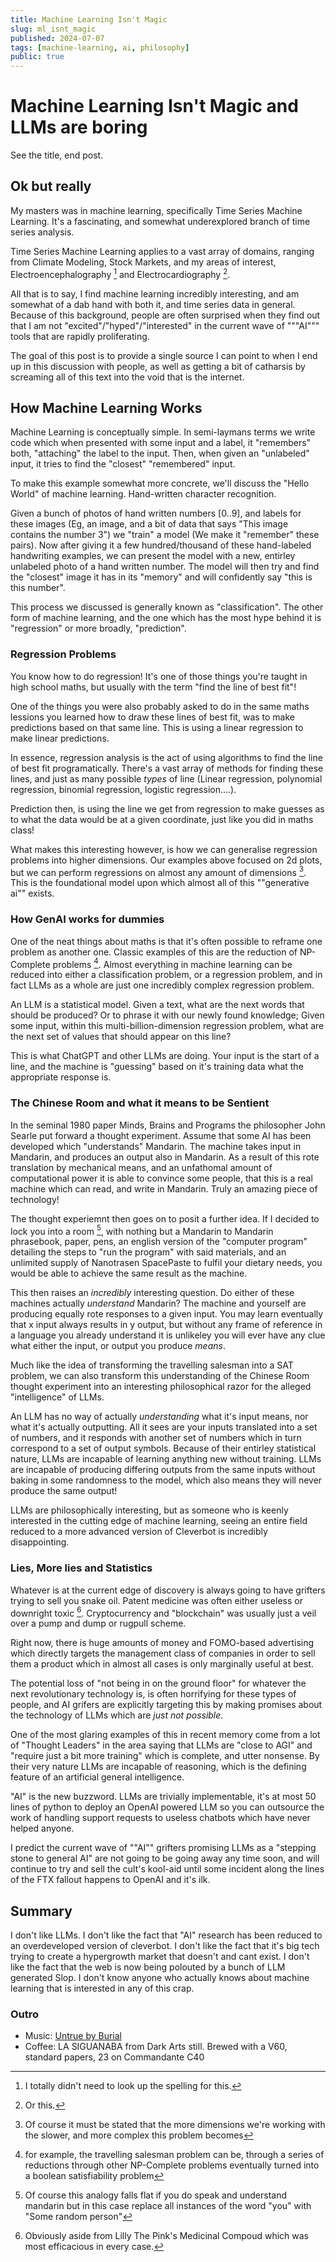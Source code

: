 ```yaml
---
title: Machine Learning Isn't Magic
slug: ml_isnt_magic
published: 2024-07-07
tags: [machine-learning, ai, philosophy]
public: true
---
```


# Machine Learning Isn't Magic and LLMs are boring

See the title, end post.

## Ok but really

My masters was in machine learning, specifically Time Series
Machine Learning. It's a fascinating, and somewhat underexplored branch of
time series analysis.

Time Series Machine Learning applies to a vast array of
domains, ranging from Climate Modeling, Stock Markets, and my areas of interest,
Electroencephalography [^eeg-spelling] and Electrocardiography [^ecg-spelling].

[^eeg-spelling]: I totally didn't need to look up the spelling for this.
[^ecg-spelling]: Or this.

All that is to say, I find machine learning incredibly interesting, and am
somewhat of a dab hand with both it, and time series data in
general. Because of this background, people are often surprised when they find
out that I am not "excited"/"hyped"/"interested" in the current wave of """AI"""
tools that are rapidly proliferating.

The goal of this post is to provide a single source I can point to when I end up
in this discussion with people, as well as getting a bit of catharsis by
screaming all of this text into the void that is the internet.

## How Machine Learning Works

Machine Learning is conceptually simple. In semi-laymans terms we write code which
when presented with some input and a label, it "remembers" both, "attaching"
the label to the input. Then, when given an "unlabeled" input, it tries to find
the "closest" "remembered" input.

To make this example somewhat more concrete, we'll discuss the "Hello World" of
machine learning. Hand-written character recognition.

Given a bunch of photos of hand written numbers [0..9], and labels for these
images (Eg, an image, and a bit of data that says "This image contains the
number 3") we "train" a model (We make it "remember" these pairs). Now after
giving it a few hundred/thousand of these hand-labeled handwriting examples, we
can present the model with a new, entirley unlabeled photo of a hand written
number. The model will then try and find the "closest" image it has in its
"memory" and will confidently say "this is this number".

This process we discussed is generally known as "classification". The other form
of machine learning, and the one which has the most hype behind it is
"regression" or more broadly, "prediction".

### Regression Problems

You know how to do regression! It's one of those things you're taught in high
school maths, but usually with the term "find the line of best fit"!

One of the things you were also probably asked to do in the same maths lessions
you learned how to draw these lines of best fit, was to make predictions based
on that same line. This is using a linear regression to make linear predictions.

In essence, regression analysis is the act of using algorithms to find the line
of best fit programatically. There's a vast array of methods for finding these
lines, and just as many possible _types_ of line (Linear regression, polynomial
regression, binomial regression, logistic regression....).

Prediction then, is using the line we get from regression to make guesses as to
what the data would be at a given coordinate, just like you did in maths class!

What makes this interesting however, is how we can generalise regression
problems into higher dimensions. Our examples above focused on 2d plots, but we
can perform regressions on almost any amount of dimensions [^n-dim-slow]. This
is the foundational model upon which almost all of this ""generative ai"" exists.

[^n-dim-slow]: Of course it must be stated that the more dimensions we're working with the slower, and more complex this problem becomes

### How GenAI works for dummies

One of the neat things about maths is that it's often possible to reframe one
problem as another one. Classic examples of this are the reduction of
NP-Complete problems [^np-reduction]. Almost everything in machine learning can
be reduced into either a classification problem, or a regression problem, and in
fact LLMs as a whole are just one incredibly complex regression problem.

[^np-reduction]: for example, the travelling salesman problem can be, through a series of reductions through other NP-Complete problems eventually turned into a boolean satisfiability problem

An LLM is a statistical model. Given a text, what are the next
words that should be produced? Or to phrase it with our newly found knowledge;
Given some input, within this multi-billion-dimension regression problem, what
are the next set of values that should appear on this line?

This is what ChatGPT and other LLMs are doing. Your input is the start of a
line, and the machine is "guessing" based on it's training data what the
appropriate response is.

### The Chinese Room and what it means to be Sentient

In the seminal 1980 paper Minds, Brains and Programs the philosopher John Searle put
forward a thought experiment.
Assume that some AI has been developed which "understands" Mandarin. The machine
takes input in Mandarin, and produces an output also in Mandarin.
As a result of this rote translation by mechanical means, and an unfathomal
amount of computational power it is able to convince some people, that this is a
real machine which can read, and write in Mandarin. Truly an amazing piece of
technology!

The thought experiemnt then goes on to posit a further idea. If I decided to
lock you into a room [^mandarin-speakers], with nothing but a Mandarin to Mandarin phrasebook, paper,
pens, an english version of the "computer program" detailing the steps to "run
the program" with said materials, and an unlimited supply of Nanotrasen
SpacePaste to fulfil your dietary needs, you would be able to achieve the
same result as the machine.

This then raises an _incredibly_ interesting question. Do either of these
machines actually _understand_ Mandarin? The machine and yourself are producing
equally rote responses to a given input. You may learn eventually that x input
always results in y output, but without any frame of reference in a language you
already understand it is unlikeley you will ever have any clue what either the
input, or output you produce _means_.

[^mandarin-speakers]: Of course this analogy falls flat if you do speak and understand mandarin but in this case replace all instances of the word "you" with "Some random person"

Much like the idea of transforming the travelling salesman into a SAT problem,
we can also transform this understanding of the Chinese Room thought experiment
into an interesting philosophical razor for the alleged "intelligence" of LLMs.

An LLM has no way of actually _understanding_ what it's input means, nor what
it's actually outputting. All it sees are your inputs translated into a set of
numbers, and it responds with another set of numbers which in turn correspond to
a set of output symbols.
Because of their entirley statistical nature, LLMs are incapable of learning
anything new without training. LLMs are incapable of producing differing outputs
from the same inputs without baking in some randomness to the model, which also
means they will never produce the same output!

LLMs are philosophically interesting, but as someone who is keenly interested in
the cutting edge of machine learning, seeing an entire field reduced to a more
advanced version of Cleverbot is incredibly disappointing.

### Lies, More lies and Statistics

Whatever is at the current edge of discovery is always going to have grifters
trying to sell you snake oil. Patent medicine was often either useless or
downright toxic [^lillythepink].
Cryptocurrency and "blockchain" was usually just a veil over a
pump and dump or rugpull scheme.

[^lillythepink]: Obviously aside from Lilly The Pink's Medicinal Compoud which was most efficacious in every case.

Right now, there is huge amounts of money and FOMO-based advertising which
directly targets the management class of companies in order to sell them a
product which in almost all cases is only marginally useful at best.

The potential loss of "not being in on the ground floor" for whatever the next
revolutionary technology is, is often horrifying for these types of people, and
AI grifers are explicitly targeting this by making promises about the technology
of LLMs which are _just not possible_.

One of the most glaring examples of this in recent memory come from a lot of
"Thought Leaders" in the area saying that LLMs are "close to AGI" and "require
just a bit more training" which is complete, and utter nonsense. By their very
nature LLMs are incapable of reasoning, which is the defining feature of an
artificial general intelligence.

"AI" is the new buzzword. LLMs are trivially implementable, it's at most 50
lines of python to deploy an OpenAI powered LLM so you can outsource the work of
handling support requests to useless chatbots which have never helped anyone.

I predict the current wave of ""AI"" grifters promising LLMs as a "stepping
stone to general AI" are not going to be going away any time soon, and will
continue to try and sell the cult's kool-aid until some incident along the lines
of the FTX fallout happens to OpenAI and it's ilk.

## Summary

I don't like LLMs. I don't like the fact that "AI" research has been reduced to
an overdeveloped version of cleverbot. I don't like the fact that it's big tech
trying to create a hypergrowth market that doesn't and cant exist. I don't like
the fact that the web is now being polouted by a bunch of LLM generated Slop. I
don't know anyone who actually knows about machine learning that is interested
in any of this crap.


### Outro
- Music: [Untrue by Burial](https://www.youtube.com/watch?v=Os9DYRZyk-w)
- Coffee: LA SIGUANABA from Dark Arts still. Brewed with a V60, standard papers, 23 on
  Commandante C40

